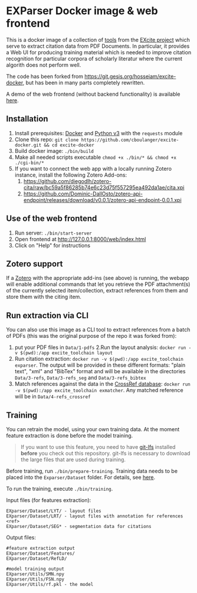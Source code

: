 # EXParser Docker image & web frontend

This is a docker image of a collection of [tools](https://excite.informatik.uni-stuttgart.de/#software) 
from the [EXcite project](https://excite.informatik.uni-stuttgart.de/)
which serve to extract citation data from PDF Documents. In particular, it provides a Web UI 
for producing training material which is needed to improve citation recognition for
particular corpora of scholarly literatur where the current algorith does not perform well.

The code has been forked from https://git.gesis.org/hosseiam/excite-docker, but has been
in many parts completely rewritten. 

A demo of the web frontend (without backend functionality) is available 
[here](https://cboulanger.github.io/excite-docker/web/index.html).

## Installation

1. Install prerequisites: [Docker](https://docs.docker.com/install) and [Python v3](https://www.python.org/downloads/) 
   with the `requests` module
2. Clone this repo: `git clone https://github.com/cboulanger/excite-docker.git && cd excite-docker`
3. Build docker image: `./bin/build`
4. Make all needed scripts executable `chmod +x ./bin/* && chmod +x ./cgi-bin/*`
5. If you want to connect the web app with a locally running Zotero instance, install the following Zotero Add-ons:
   1. https://github.com/diegodlh/zotero-cita/raw/bc59a5f86285b74e6c23d75f557295ea492da1ae/cita.xpi
   2. https://github.com/Dominic-DallOsto/zotero-api-endpoint/releases/download/v0.0.1/zotero-api-endpoint-0.0.1.xpi

## Use of the web frontend

1. Run server: `./bin/start-server`
2. Open frontend at http://127.0.0.1:8000/web/index.html
3. Click on "Help" for instructions

## Zotero support

If a [Zotero](https://zotero.org) with the appropriate add-ins (see above) is running, the webapp will enable
additional commands that let you retrieve the PDF attachment(s) of the currently selected item/collection,
extract references from them and store them with the citing item. 

## Run extraction via CLI

You can also use this image as a CLI tool to extract references from a batch of PDFs (this was the original 
purpose of the repo it was forked from):

1. put your PDF files in `Data/1-pdfs`
2.Run the layout analysis: `docker run -v $(pwd):/app excite_toolchain layout`
2. Run citation extraction: `docker run -v $(pwd):/app excite_toolchain exparser`. 
The output will be provided in these different formats: "plain text", "xml" and
"BibTex" format and will be available in the directories `Data/3-refs`, `Data/3-refs_seg` 
and `Data/3-refs_bibtex`
3. Match references against the data in the [CrossRef database](https://www.crossref.org/): 
`docker run -v $(pwd):/app excite_toolchain exmatcher`. Any matched reference will be in 
`Data/4-refs_crossref`

## Training

You can retrain the model, using your own training data. At the moment feature
extraction is done before the model training. 

> If you want to use this feature, you need to have
[git-lfs](https://www.atlassian.com/git/tutorials/git-lfs) installed **before** you
check out this repository. git-lfs is necessary to download the large files that
are used during training.

Before training, run `./bin/prepare-training`. Training data needs to be placed into 
the `Exparser/Dataset` folder. For details, see [here](./EXparser/Dataset/README.md).

To run the training, execute `./bin/training`.

Input files (for features extraction):
```
EXparser/Dataset/LYT/ - layout files
EXparser/Dataset/LRT/ - layout files with annotation for references <ref>
EXparser/Dataset/SEG* - segmentation data for citations 
```

Output files:
```text
#feature extraction output
EXparser/Dataset/Features/
EXparser/Dataset/RefLD/

#model training output
EXparser/Utils/SMN.npy
EXparser/Utils/FSN.npy
EXparser/Utils/rf.pkl - the model
```


